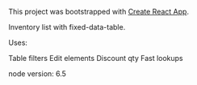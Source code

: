 This project was bootstrapped with [Create React App](https://github.com/facebookincubator/create-react-app).

Inventory list with fixed-data-table.

Uses:

Table filters
Edit elements
Discount qty
Fast lookups

node version: 6.5


